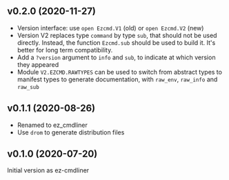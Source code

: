 
## v0.2.0 (2020-11-27)

* Version interface: use `open Ezcmd.V1` (old) or `open Ezcmd.V2` (new)
* Version V2 replaces type `command` by type `sub`, that should not be used
   directly. Instead, the function `Ezcmd.sub` should be used to build it.
   It's better for long term compatibility.
* Add a `?version` argument to `info` and `sub`, to indicate at which version
   they appeared
* Module `V2.EZCMD.RAWTYPES` can be used to switch from abstract types to
  manifest types to generate documentation, with `raw_env`, `raw_info` and
  `raw_sub`

## v0.1.1 (2020-08-26)

* Renamed to ez_cmdliner
* Use `drom` to generate distribution files

## v0.1.0 (2020-07-20)

Initial version as ez-cmdliner

